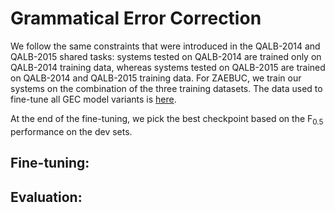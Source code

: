 # Grammatical Error Correction

We follow the same constraints that were introduced in the QALB-2014 and QALB-2015 shared tasks: systems tested on QALB-2014 are trained only on QALB-2014 training data, whereas systems tested on QALB-2015 are trained on QALB-2014 and QALB-2015 training data. For ZAEBUC, we train our systems on the combination of the three training datasets. The data used to fine-tune all GEC model variants is [here](https://github.com/balhafni/arabic-gec/tree/master/data/gec).<br/>

At the end of the fine-tuning, we pick the best checkpoint based on the F<sub>0.5</sub> performance on the dev sets.

## Fine-tuning:




## Evaluation:
